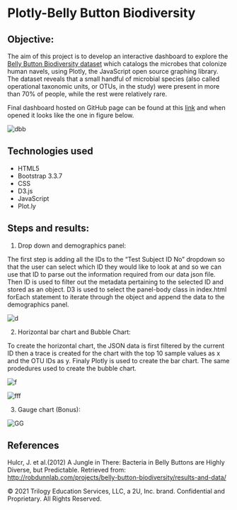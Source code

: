 # Plotly-Belly Button Biodiversity

## Objective:
The aim of this project is to develop an interactive dashboard to explore the [Belly Button Biodiversity dataset](http://robdunnlab.com/projects/belly-button-biodiversity) which catalogs the microbes that colonize human navels, using Plotly, the JavaScript open source graphing library. The dataset reveals that a small handful of microbial species (also called operational taxonomic units, or OTUs, in the study) were present in more than 70% of people, while the rest were relatively rare.

Final dashboard hosted on GitHub page can be found at this [link](https://bigoshunane.github.io/Plotly-HM-11) and when opened it looks like the one in figure below.

![dbb](https://user-images.githubusercontent.com/84547558/161369440-2b858228-91d2-481e-94bf-b1e2ea3d0d00.png)


## Technologies used
  -  HTML5
  -  Bootstrap 3.3.7
  -  CSS
  -  D3.js
  -  JavaScript
  -  Plot.ly
  
## Steps and results:

1.  Drop down and demographics panel:

The first step is adding all the IDs to the “Test Subject ID No” dropdown so that the user can select which ID they would like to look at and so we can use that ID to parse out the information required from our data json file. Then ID is used to filter out the metadata pertaining to the selected ID and stored as an object. D3 is used to select the panel-body class in index.html forEach statement to iterate through the object and append the data to the demographics panel.

![d](https://user-images.githubusercontent.com/84547558/161367802-73e09362-d7bc-462e-97f7-b9daf4828a33.png)

2. Horizontal bar chart and Bubble Chart: 

To create the horizontal chart, the JSON data is first filtered by the current ID then a trace is created for the chart with the top 10 sample values as x and the OTU IDs as y. Finaly Plotly is used to create the bar chart. The same prodedures used to create the bubble chart.

![f](https://user-images.githubusercontent.com/84547558/161367958-7fdf4465-edd2-4e7f-908f-829795afe5fa.png)


![fff](https://user-images.githubusercontent.com/84547558/161367990-5d44d1f6-f979-4b35-8990-9dd7e20ab34f.png)

3. Gauge chart (Bonus): 


![GG](https://user-images.githubusercontent.com/84547558/161368230-2d25e772-bef2-44ee-a125-c3c1fa76ab2a.png)



## References
Hulcr, J. et al.(2012) A Jungle in There: Bacteria in Belly Buttons are Highly Diverse, but Predictable. Retrieved from: http://robdunnlab.com/projects/belly-button-biodiversity/results-and-data/

© 2021 Trilogy Education Services, LLC, a 2U, Inc. brand. Confidential and Proprietary. All Rights Reserved.
